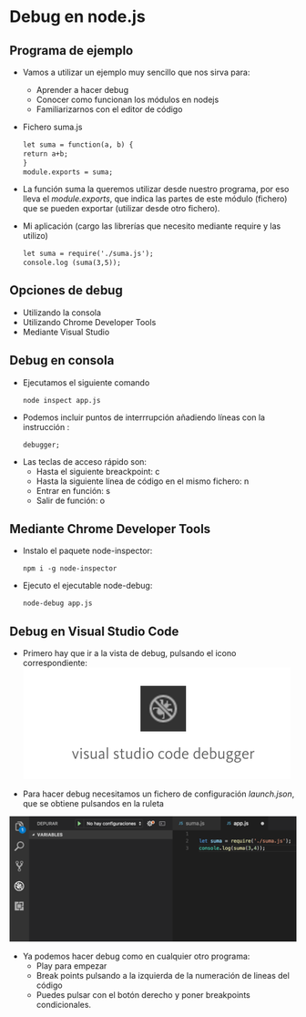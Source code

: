 # Debug en node.js

## Programa de ejemplo

* Vamos a utilizar un ejemplo muy sencillo que nos sirva para:
  * Aprender a hacer debug
  * Conocer como funcionan los módulos en nodejs
  * Familiarizarnos con el editor de código
* Fichero suma.js
  ```
  let suma = function(a, b) {
  return a+b;
  }
  module.exports = suma;
  ```
* La función suma la queremos utilizar desde nuestro programa, por eso lleva el _module.exports_, que indica las partes de este módulo \(fichero\) que se pueden exportar \(utilizar desde otro fichero\).

* Mi aplicación \(cargo las librerías que necesito mediante require y las utilizo\)

  ```
  let suma = require('./suma.js');
  console.log (suma(3,5));
  ```

## Opciones de debug

* Utilizando la consola
* Utilizando Chrome Developer Tools
* Mediante Visual Studio

## Debug en consola

* Ejecutamos el siguiente comando
  ```
  node inspect app.js
  ```
* Podemos incluir puntos de interrrupción añadiendo líneas con la instrucción :
  ```
  debugger;
  ```
* Las teclas de acceso rápido son:
  * Hasta el siguiente breackpoint: c
  * Hasta la siguiente línea de código en el mismo fichero: n
  * Entrar en función: s
  * Salir de función: o

## Mediante Chrome Developer Tools

* Instalo el paquete node-inspector:
  ```
  npm i -g node-inspector
  ```
* Ejecuto el ejecutable node-debug:
  ```
  node-debug app.js
  ```

## Debug en Visual Studio Code

* Primero hay que ir a  la vista de debug, pulsando el icono correspondiente:  
  ![](/assets/icono-debug.png)

* Para hacer debug necesitamos un fichero de configuración _launch.json_, que se obtiene pulsandos en la ruleta

![](/assets/sublime-debug.png)

* Ya podemos hacer debug como en cualquier otro programa:
  * Play para empezar
  * Break points pulsando a la izquierda de la numeración de lineas del código
  * Puedes pulsar con el botón derecho y poner breakpoints condicionales.



